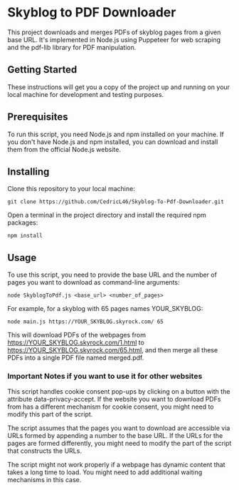 # Skyblog to PDF Downloader

This project downloads and merges PDFs of skyblog pages from a given base URL. It's implemented in Node.js using Puppeteer for web scraping and the pdf-lib library for PDF manipulation.

## Getting Started

These instructions will get you a copy of the project up and running on your local machine for development and testing purposes.

## Prerequisites

To run this script, you need Node.js and npm installed on your machine. If you don't have Node.js and npm installed, you can download and install them from the official Node.js website.

## Installing

Clone this repository to your local machine:

    git clone https://github.com/CedricL46/Skyblog-To-Pdf-Downloader.git

Open a terminal in the project directory and install the required npm packages:

    npm install

## Usage

To use this script, you need to provide the base URL and the number of pages you want to download as command-line arguments:

    node SkyblogToPdf.js <base_url> <number_of_pages>

For example, for a skyblog with 65 pages names YOUR_SKYBLOG:

    node main.js https://YOUR_SKYBLOG.skyrock.com/ 65

This will download PDFs of the webpages from https://YOUR_SKYBLOG.skyrock.com/1.html to https://YOUR_SKYBLOG.skyrock.com/65.html, and then merge all these PDFs into a single PDF file named merged.pdf.

### Important Notes if you want to use it for other websites

This script handles cookie consent pop-ups by clicking on a button with the attribute data-privacy-accept. If the website you want to download PDFs from has a different mechanism for cookie consent, you might need to modify this part of the script.

The script assumes that the pages you want to download are accessible via URLs formed by appending a number to the base URL. If the URLs for the pages are formed differently, you might need to modify the part of the script that constructs the URLs.

The script might not work properly if a webpage has dynamic content that takes a long time to load. You might need to add additional waiting mechanisms in this case.
